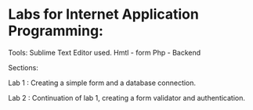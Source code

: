 # Labs for Internet Application Programming:
Tools:
Sublime Text Editor used.
Hmtl - form
Php - Backend

Sections:

Lab 1 : Creating a simple form and a database connection.

Lab 2 : Continuation of lab 1, creating a form validator and authentication.
